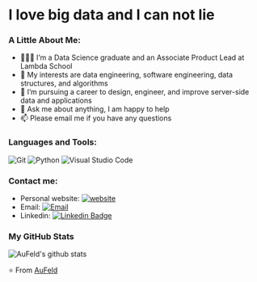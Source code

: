 # I love big data and I can not lie

### A Little About Me:

- 👨🏽‍💻 I’m a Data Science graduate and an Associate Product Lead at Lambda School
- 🤔 My interests are data engineering, software engineering, data structures, and algorithms
- 💼 I’m pursuing a career to design, engineer, and improve server-side data and applications
- 💬 Ask me about anything, I am happy to help
- 📫 Please email me if you have any questions

### Languages and Tools:

![Git](https://img.shields.io/badge/Git-F05032?style=flat-square&logo=Git&logoColor=white)
![Python](https://img.shields.io/badge/Python-3776AB?style=flat-square&logo=Python&logoColor=white)
![Visual Studio Code](https://img.shields.io/badge/Visual_Studio_Code-007ACC?style=flat-square&logo=Visual-Studio-Code&logoColor=white)

### Contact me:

- Personal website: [![website](https://img.shields.io/badge/https://aufeld.github.io-3693F3?style=flat-square&logo=icloud&logoColor=white)](https://aufeld.github.io)
- Email: [![Email](https://img.shields.io/badge/goldfeld.chase@gmail.com-D14836?style=flat-square&logo=gmail&logoColor=white)](mailto:goldfeld.chase@gmail.com)
- Linkedin: [![Linkedin Badge](https://img.shields.io/badge/-LinkedIn-blue?style=flat-square&logo=Linkedin&logoColor=white&link=https://www.linkedin.com/in/chase-goldfeld/)](https://www.linkedin.com/in/chase-goldfeld/)

### My GitHub Stats

![AuFeld's github stats](https://github-readme-stats.vercel.app/api?username=AuFeld&show_icons=true)

⭐️ From [AuFeld](https://github.com/AuFeld)
